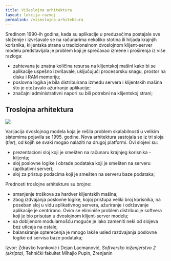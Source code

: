 ```yaml
---
title: Višeslojna arhitektura
layout: lekcija-razvoj
permalink: /viseslojna-arhitektura
---
```


Sredinom 1990-ih godina, kada su aplikacije u preduzećima postajale sve složenije i izvršavale se na računarima nekoliko stotina ili hiljada krajnjih korisnika, klijentska strana u tradicionalnom dvoslojnom klijent-server modelu predstavljala je problem koji je sprečavao izmene i proširenja iz više razloga:

- zahtevana je znatna količina resursa na klijentskoj mašini kako bi se aplikacije uspešno izvršavale, uključujući procesorsku snagu, prostor na disku i RAM memoriju;
- poslovna logika je bila distribuirana između servera i klijentskih mašina što je otežavalo ažuriranje aplikacije;
- značajni administrativni napori su bili potrebni na klijentskoj strani;

## Troslojna arhitektura

![](https://upload.wikimedia.org/wikipedia/commons/thumb/5/51/Overview_of_a_three-tier_application_vectorVersion.svg/600px-Overview_of_a_three-tier_application_vectorVersion.svg.png)

Varijacija dvoslojnog modela koja je rešila problem skalabilnosti u velikim sistemima pojavila se 1995. godine. Nova arhitektura sastojala se iz tri sloja (*tier*), od kojih se svaki mogao nalaziti na drugoj platformi. Ovi slojevi su:

- prezentacioni sloj koji je smešten na računaru krajnjeg korisnika - klijenta;
- sloj poslovne logike i obrade podataka koji je smešten na serveru (aplikativni server);
- sloj za pristup podacima koji je smešten na serveru baze podataka;

Prednosti troslojne arhitekture su brojne:

- smanjenje troškova za hardver klijentskih mašina;
- zbog izdvajanja poslovne logike, kojoj pristupa veliki broj korisnika, na poseban sloj u vidu aplikativnog servera, ažuriranje i održavanje aplikacije je centrirano. Ovim se eliminiše problem distribucije softvera koji je bio prisutan u dvoslojnom klijent-server modelu;
- sa dobijenom modularnošću moguće je lako zameniti neki od slojeva bez uticaja na ostale;
- balansiranje opterećenja je mnogo lakše usled razdvajanja poslovne logike od servisa baze podataka;


Izvor: Zdravko Ivanković i Dejan Lacmanović, *Softversko inženjerstvo 2 (skripta)*, Tehnički fakultet Mihajlo Pupin, Zrenjanin
